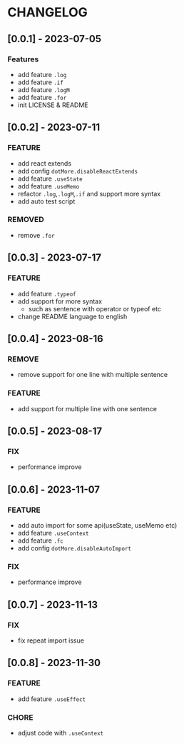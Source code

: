 # CHANGELOG
## [0.0.1] - 2023-07-05
### Features
* add feature `.log`
* add feature `.if`
* add feature `.logM`
* add feature `.for`
* init LICENSE & README

## [0.0.2] - 2023-07-11
### FEATURE
* add react extends
* add config `dotMore.disableReactExtends`
* add feature `.useState`
* add feature `.useMemo`
* refactor `.log`,`.logM`,`.if` and support more syntax
* add auto test script
### REMOVED
* remove `.for`

## [0.0.3] - 2023-07-17

### FEATURE
* add feature `.typeof`
* add support for more syntax
  * such as sentence with operator or typeof etc
* change README language to english

## [0.0.4] - 2023-08-16

### REMOVE
* remove support for one line with multiple sentence

### FEATURE
* add support for multiple line with one sentence

## [0.0.5] - 2023-08-17

### FIX
* performance improve

## [0.0.6] - 2023-11-07

### FEATURE
* add auto import for some api(useState, useMemo etc)
* add feature `.useContext`
* add feature `.fc`
* add config `dotMore.disableAutoImport`

### FIX
* performance improve

## [0.0.7] - 2023-11-13

### FIX
* fix repeat import issue

## [0.0.8] - 2023-11-30

### FEATURE
* add feature `.useEffect`

### CHORE
* adjust code with `.useContext`
